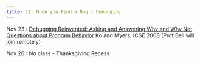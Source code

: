 ```yaml
---
title: 11. Once you Find a Bug - Debugging
---
```


Nov 23
: [Debugging Reinvented: Asking and Answering Why and Why Not Questions about Program Behavior](https://faculty.washington.edu/ajko/papers/Ko2008JavaWhyline.pdf) Ko and Myers, ICSE 2008 (Prof Bell will join remotely)

Nov 26
: No class - Thanksgiving Recess
